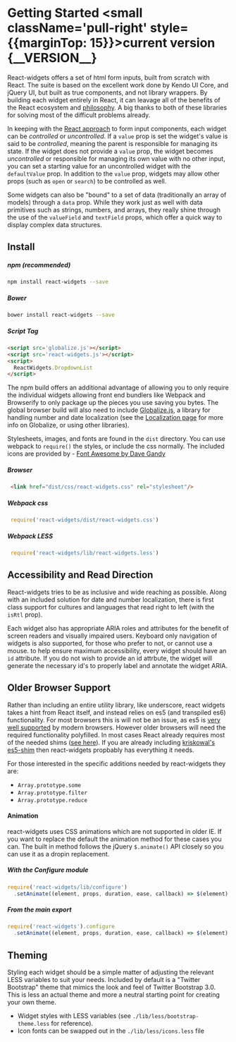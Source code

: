 # Getting Started <small className='pull-right' style={{marginTop: 15}}>current version {\_\_VERSION\_\_}</small>

React-widgets offers a set of html form inputs, built from scratch with React. The suite is based on the excellent 
work done by Kendo UI Core, and jQuery UI, but built as true components, and not library wrappers. By 
building each widget entirely in React, it can leavage all of the benefits of the React ecosystem 
and [philosophy](http://facebook.github.io/react/blog/2013/11/05/thinking-in-react.html). A big thanks to both of these libraries for solving most of the difficult problems already.

In keeping with the [React approach](http://facebook.github.io/react/docs/forms.html#controlled-components) to form input components, each widget can be <em>controlled</em> or <em>uncontrolled</em>. If a `value` prop 
is set the widget's value is said to be <em>controlled</em>, meaning the parent is responsible for managing its 
state. If the widget does not provide a `value` prop, the widget becomes <em>uncontrolled</em> or responsible for managing its own value with no other input, you can set a starting value for an uncontrolled widget with the `defaultValue` prop. In addition to the `value` prop, widgets may allow other props (such as `open` or `search`) to be controlled as well. 

Some widgets can also be "bound" to a set of data (traditionally an array of models) through a `data` prop. While they work just as well with data primitives such as strings, numbers, and arrays, they really shine through the use of the 
`valueField` and `textField` props, which offer a quick way to display complex data structures.

## Install

##### npm (recommended)
```sh
npm install react-widgets --save
```

##### Bower
```sh
bower install react-widgets --save
```

##### Script Tag
```html
<script src='globalize.js'></script>
<script src='react-widgets.js'></script>
<script>
  ReactWidgets.DropdownList
</script>
```

The npm build offers an additional advantage of allowing you to only require the individual widgets allowing front end bundlers like Webpack 
and Browserify to only package up the pieces you use saving you bytes. The global browser build will also need to 
include [Globalize.js](https://github.com/jquery/globalize/tree/79ae658b842f75f58199d6e9074e01f7ce207468), a library for handling number and date localization (see the [Localization page](i18n) for more info on Globalize, or using other libraries).

Stylesheets, images, and fonts are found in the `dist` directory. You can use webpack to `require()` the styles,
or include the css normally. The included icons are provided by - <a href="http://fontawesome.io">Font Awesome by Dave Gandy</a>


##### Browser

```html
 <link href="dist/css/react-widgets.css" rel="stylesheet"/>
```

##### Webpack css

```js
 require('react-widgets/dist/react-widgets.css')
```

##### Webpack LESS

```js
 require('react-widgets/lib/react-widgets.less')
```

## Accessibility and Read Direction

React-widgets tries to be as inclusive and wide reaching as possible. Along with an included solution for
date and number localization, there is first class support for cultures and languages that read
right to left (with the `isRtl` prop).

Each widget also has appropriate ARIA roles and attributes for the benefit of screen readers and visually
impaired users. Keyboard only navigation of widgets is also supported, for those who prefer to not,
or cannot use a mouse. to help ensure maximum accessibility, every widget should have
an `id` attribute. If you do not wish to provide an id attrbute, the widget will generate
the necessary id's to properly label and annotate the widget ARIA.

## Older Browser Support

Rather than including an entire utility library, like underscore, react widgets takes a hint from React itself, 
and instead relies on es5 (and transpiled es6) functionality. For most browsers this is will not be an issue, as es5 
is [very well supported](http://kangax.github.io/compat-table/es5/) by modern browsers. However older browsers will need the required functionality polyfilled. In most cases React already requires most of the needed shims ([see here](http://facebook.github.io/react/docs/working-with-the-browser.html#polyfills-needed-to-support-older-browsers)). If you are already including [kriskowal's es5-shim](https://github.com/es-shims/es5-shim') then react-widgets propbably has everything it needs.

For those interested in the specific additions needed by react-widgets they are:

- `Array.prototype.some`
- `Array.prototype.filter`
- `Array.prototype.reduce`

#### Animation
react-widgets uses CSS animations which are not supported in older IE. If you want to replace the default the animation method for these cases you can. The built in method follows the jQuery `$.animate()` API closely so you can use it as a dropin replacement.

##### With the Configure module
```js
require('react-widgets/lib/configure')
  .setAnimate((element, props, duration, ease, callback) => $(element).animate(props, duration, callback))
```
##### From the main export
```js
require('react-widgets').configure
  .setAnimate((element, props, duration, ease, callback) => $(element).animate(props, duration, callback))
```

## Theming

Styling each widget should be a simple matter of adjusting the relevant LESS variables to suit your needs.
Included by default is a "Twitter Bootstrap" theme that mimics the look and feel of Twitter Bootstrap 3.0.
This is less an actual theme and more a neutral starting point for creating your own theme.

- Widget styles with LESS variables (see `./lib/less/bootstrap-theme.less` for reference).
- Icon fonts can be swapped out in the `./lib/less/icons.less` file
